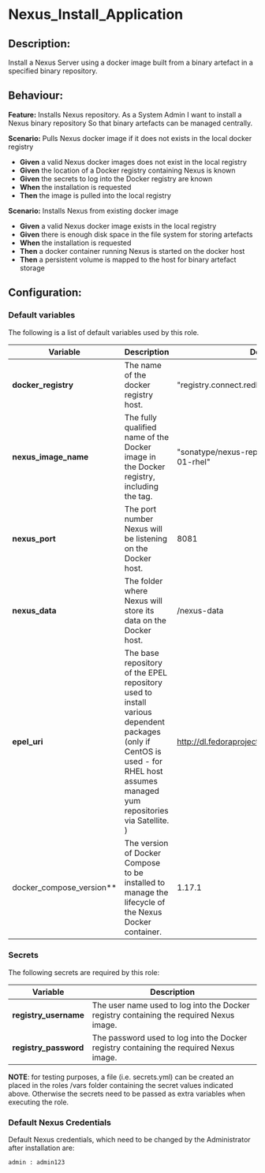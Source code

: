 # Nexus_Install_Application

## Description:

Install a Nexus Server using a docker image built from a binary artefact in a specified binary repository.

## Behaviour:

**Feature:** Installs Nexus repository.
As a System Admin
I want to install a Nexus binary repository
So that binary artefacts can be managed centrally.

**Scenario:** Pulls Nexus docker image if it does not exists  in the local docker registry
- **Given** a valid Nexus docker images does not exist in the local registry
- **Given** the location of a Docker registry containing Nexus is known
- **Given** the secrets to log into the Docker registry are known
- **When** the installation is requested
- **Then** the image is pulled into the local registry

**Scenario:** Installs Nexus from existing docker image
- **Given** a valid Nexus docker image exists in the local registry
- **Given** there is enough disk space in the file system for storing artefacts
- **When** the installation is requested
- **Then** a docker container running Nexus is started on the docker host
- **Then** a persistent volume is mapped to the host for binary artefact storage


## Configuration:

### Default variables

The following is a list of default variables used by this role.

| Variable  | Description  | Default  |
|---|---|---|
| **docker_registry** | The name of the docker registry host. |"registry.connect.redhat.com" |
| **nexus_image_name** | The fully qualified name of the Docker image in the Docker registry, including the tag. |"sonatype/nexus-repository-manager:3.6.0-01-rhel" |
| **nexus_port** | The port number Nexus will be listening on the Docker host. | 8081 |
| **nexus_data** | The folder where Nexus will store its data on the Docker host. | /nexus-data |
| **epel_uri** | The base repository of the EPEL repository used to install various dependent packages (only if CentOS is used - for RHEL host assumes managed yum repositories via Satellite. ) | http://dl.fedoraproject.org/pub/epel/7/x86_64/ |
| docker_compose_version** | The version of Docker Compose to be installed to manage the lifecycle of the Nexus Docker container. | 1.17.1 |

### Secrets

The following secrets are required by this role:

| Variable  | Description  |
|---|---|
| **registry_username** | The user name used to log into the Docker registry containing the required Nexus image. |
| **registry_password** | The password used to log into the Docker registry containing the required Nexus image. |

**NOTE**: for testing purposes, a file (i.e. secrets.yml) can be created an placed in the roles /vars folder containing the secret values indicated above. Otherwise the secrets need to be passed as extra variables when executing the role.

### Default Nexus Credentials

Default Nexus credentials, which need to be changed by the Administrator after installation are:

```bash
admin : admin123
```
